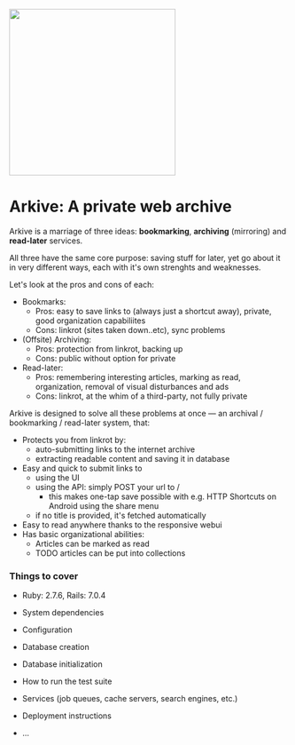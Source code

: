 <img src="https://github.com/qirpi/arkive/blob/main/app/assets/images/arkive_mascot.webp" width="300px"></img>

# Arkive: A private web archive

Arkive is a marriage of three ideas: __bookmarking__, __archiving__ (mirroring) and __read-later__ services.

All three have the same core purpose: saving stuff for later, yet go about it in very different ways, each with it's own strenghts and weaknesses. 

Let's look at the pros and cons of each:

* Bookmarks:
  - Pros: easy to save links to (always just a shortcut away), private, good organization capabiliites
  - Cons: linkrot (sites taken down..etc), sync problems
* (Offsite) Archiving:
  - Pros: protection from linkrot, backing up
  - Cons: public without option for private
* Read-later:
  - Pros: remembering interesting articles, marking as read, organization, removal of visual disturbances and ads
  - Cons: linkrot, at the whim of a third-party, not fully private

Arkive is designed to solve all these problems at once — an archival / bookmarking / read-later system, that:
  - Protects you from linkrot by:
    - auto-submitting links to the internet archive
    - extracting readable content and saving it in database
  - Easy and quick to submit links to
    - using the UI
    - using the API: simply POST your url to /
      + this makes one-tap save possible with e.g. HTTP Shortcuts on Android using the share menu
    - if no title is provided, it's fetched automatically
  - Easy to read anywhere thanks to the responsive webui
  - Has basic organizational abilities:
    - Articles can be marked as read
    - TODO articles can be put into collections

### Things to cover


* Ruby: 2.7.6, Rails: 7.0.4

* System dependencies

* Configuration

* Database creation

* Database initialization

* How to run the test suite

* Services (job queues, cache servers, search engines, etc.)

* Deployment instructions

* ...
